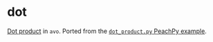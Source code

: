 # dot

[Dot product](https://en.wikipedia.org/wiki/Dot_product) in `avo`. Ported from the [`dot_product.py` PeachPy example](https://github.com/Maratyszcza/PeachPy/blob/01d15157a973a4ae16b8046313ddab371ea582db/examples/go-generate/dot_product.py).
